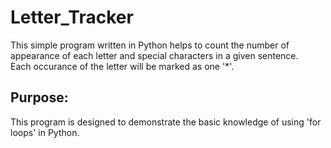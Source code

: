 # Letter_Tracker
This simple program written in Python helps to count the number of appearance of each letter and special characters in a given sentence. <br>
Each occurance of the letter will be marked as one '*'.

## Purpose:
This program is designed to demonstrate the basic knowledge of using 'for loops' in Python.

